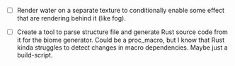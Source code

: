 - [ ] Render water on a separate texture to conditionally enable some effect that are rendering
      behind it (like fog).

- [ ] Create a tool to parse structure file and generate Rust source code from it for the biome
      generator. Could be a proc_macro, but I know that Rust kinda struggles to detect changes
      in macro dependencies. Maybe just a build-script.
